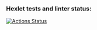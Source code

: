 ### Hexlet tests and linter status:
[![Actions Status](https://github.com/Zem1ekop/frontend-project-lvl1/workflows/hexlet-check/badge.svg)](https://github.com/Zem1ekop/frontend-project-lvl1/actions)